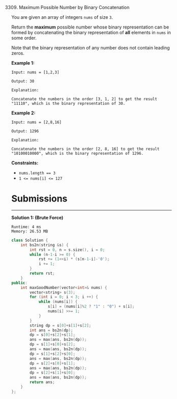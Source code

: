 3309. Maximum Possible Number by Binary Concatenation

You are given an array of integers `nums` of size `3`.

Return the **maximum** possible number whose binary representation can be formed by concatenating the binary representation of **all** elements in `nums` in some order.

Note that the binary representation of any number does not contain leading zeros.

 

**Example 1:**
```
Input: nums = [1,2,3]

Output: 30

Explanation:

Concatenate the numbers in the order [3, 1, 2] to get the result "11110", which is the binary representation of 30.
```

**Example 2:**
```
Input: nums = [2,8,16]

Output: 1296

Explanation:

Concatenate the numbers in the order [2, 8, 16] to get the result "10100010000", which is the binary representation of 1296.
```
 

**Constraints:**

* `nums.length == 3`
* `1 <= nums[i] <= 127`

# Submissions
---
**Solution 1: (Brute Force)**
```
Runtime: 4 ms
Memory: 26.53 MB 
```
```c++
class Solution {
    int bs2n(string &s) {
        int rst = 0, n = s.size(), i = 0;
        while (n-1-i >= 0) {
            rst += (1<<i) * (s[n-1-i]-'0');
            i += 1;
        }
        return rst;
    }
public:
    int maxGoodNumber(vector<int>& nums) {
        vector<string> s(3);
        for (int i = 0; i < 3; i ++) {
            while (nums[i]) {
                s[i] = (nums[i]%2 ? "1" : "0") + s[i];
                nums[i] >>= 1;
            }
        }
        string dp = s[0]+s[1]+s[2];
        int ans = bs2n(dp);
        dp = s[0]+s[2]+s[1];
        ans = max(ans, bs2n(dp));
        dp = s[1]+s[0]+s[2];
        ans = max(ans, bs2n(dp));
        dp = s[1]+s[2]+s[0];
        ans = max(ans, bs2n(dp));
        dp = s[2]+s[0]+s[1];
        ans = max(ans, bs2n(dp));
        dp = s[2]+s[1]+s[0];
        ans = max(ans, bs2n(dp));
        return ans;
    }
};
```
